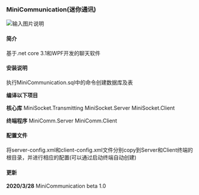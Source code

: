 ### MiniCommunication(迷你通讯)

![输入图片说明](https://images.gitee.com/uploads/images/2020/0328/225736_8f061161_7379074.png "0.png")

#### 简介

基于.net core 3.1和WPF开发的聊天软件

#### 安装说明

执行MiniCommunication.sql中的命令创建数据库及表

**编译以下项目**

**核心库**
MiniSocket.Transmitting
MiniSocket.Server
MiniSocket.Client

**终端程序**
MiniComm.Server
MiniComm.Client

#### 配置文件

将server-config.xml和client-config.xml文件分别copy到Server和Client终端的根目录，并进行相应的配置(可以通过启动终端自动创建)

#### 更新

**2020/3/28** 
MiniCommunication beta 1.0